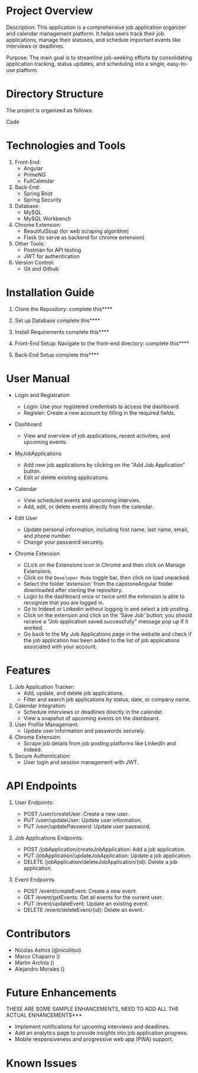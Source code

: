 Project Overview 
= 
  Description: This application is a comprehensive job application organizer and calendar management platform. It helps users track their job applications, manage their statuses, and schedule important events like interviews or deadlines.
  
  Purpose: The main goal is to streamline job-seeking efforts by consolidating application tracking, status updates, and scheduling into a single, easy-to-use platform.

Directory Structure
=

The project is organized as follows:

Code


Technologies and Tools
= 
  1. Front-End:
     - Angular
     - PrimeNG
     - FullCalendar
  2. Back-End:
     - Spring Boot
     - Spring Security
  3. Database:
     - MySQL
     - MySQL Workbench
  4. Chrome Extension:
     - BeautifulSoup (for web scraping algorithm)
     - Flask (to serve as backend for chrome extension)
  5. Other Tools:
     - Postman for API testing
     - JWT for authentication
  6. Version Control:
     - Git and Github
    
Installation Guide
=
  1. Clone the Repository:
          complete this****
  2. Set up Database
         complete this****

  4. Install Requirements
         complete this****
  5. Front-End Setup:
     Navigate to the front-end directory:
         complete this****
  6. Back-End Setup
         complete this****

User Manual
=
- Login and Registration
  * Login: Use your registered credentials to access the dashboard.
  * Register: Create a new account by filling in the required fields.

- Dashboard
  * View and overview of job applications, recent activities, and upcoming events.

- MyJobApplications
  * Add new job applications by clicking on the "Add Job Application" button.
  * Edit or delete existing applications.
 
- Calendar
  * View scheduled events and upcoming intervies.
  * Add, edit, or delete events directly from the calendar.

- Edit User
  * Update personal information, including first name, last name, email, and phone number.
  * Change your password securely.
 
- Chrome Extension
  * CLick on the Extensions icon in Chrome and then click on Manage Extensions.
  * Click on the `Developer Mode` toggle bar, then click on load unpacked.
  * Select the folder 'extension' from the capstoneAngular folder downloaded after cloning the repository.
  * Login to the dashboard once or twice until the extension is able to recognize that you are logged in.
  * Go to Indeed or Linkedin without logging in and select a job posting.
  * Click on the extension and click on the 'Save Job' button, you should receive a "Job application saved successfully" message pop up if it worked. 
  * Go back to the My Job Applications page in the website and check if the job application has been added to the list of job applications associated with your account.

Features
=
  1. Job Application Tracker:
     - Add, update, and delete job applications.
     - Filter and search job applications by status, date, or company name.
  2. Calendar Integration:
     - Schedule interviews or deadlines directly in the calendar.
     - View a snapshot of upcoming events on the dashboard.
  3. User Profile Management:
     - Update user information and passwords securely.
  4. Chrome Extension:
     - Scrape job details from job posting platforms like LinkedIn and Indeed.
  5. Secure Authentication:
     - User login and session management with JWT.


API Endpoints
=
  1. User Endpoints:
     * POST /user/createUser: Create a new user.
     * PUT /user/updateUser: Update user information.
     * PUT /user/updatePassword: Update user password.
     
  2. Job Applications Endpoints:
     * POST /jobApplication/createJobApplication: Add a job application.
     * PUT /jobApplication/updateJobApplication: Update a job application.
     * DELETE /jobApplication/deleteJobApplication/{id}: Delete a job application.
     
  4. Event Endpoints
     * POST /event/createEvent: Create a new event.
     * GET /event/getEvents: Get all events for the current user.
     * PUT /event/updateEvent: Update an existing event.
     * DELETE /event/deleteEvent/{id}: Delete an event.

Contributors
= 

* Nicolas Astros (@nicolitoo)
* Marco Chaparro ()
* Martin Archila ()
* Alejandro Morales ()

Future Enhancements
=
THESE ARE SOME SAMPLE ENHANCEMENTS, NEED TO ADD ALL THE ACTUAL ENHANCEMENTS***
* Implement notifications for upcoming interviews and deadlines.
* Add an analytics page to provide insights into job application progress.
* Mobile responsiveness and progressive web app (PWA) support.


Known Issues
=
     
       
    
